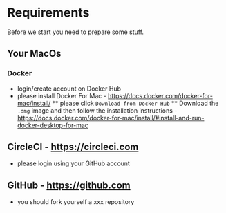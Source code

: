 # Requirements

Before we start you need to prepare some stuff.

## Your MacOs

### Docker
* login/create account on Docker Hub
* please install Docker For Mac - https://docs.docker.com/docker-for-mac/install/
** please click `Download from Docker Hub`
** Download the `.dmg` image and then follow the installation instructions - https://docs.docker.com/docker-for-mac/install/#install-and-run-docker-desktop-for-mac

## CircleCI - https://circleci.com
* please login using your GitHub account

## GitHub - https://github.com
* you should fork yourself a xxx repository
